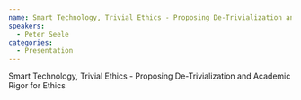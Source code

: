```yaml
--- 
name: Smart Technology, Trivial Ethics - Proposing De-Trivialization and Academic Rigor for Ethics 
speakers: 
  - Peter Seele 
categories:
  - Presentation
---
```


Smart Technology, Trivial Ethics - Proposing De-Trivialization and Academic Rigor for Ethics